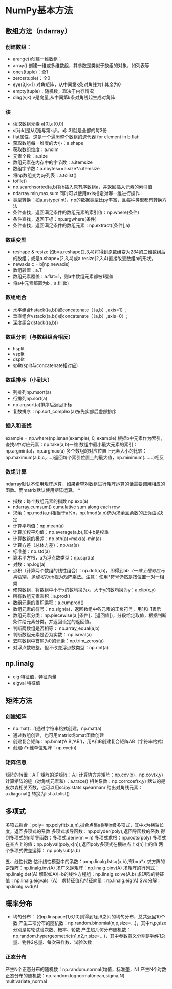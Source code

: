 # NumPy基本方法
## 数组方法（ndarray）
### 创建数组：
* arange()创建一维数组；
* array() 创建一维或多维数组，其参数是类似于数组的对象，如列表等
* ones(tuple)：全1 
* zeros(tuple)：全0 
* eye(3,k=1) 对角矩阵，从中间第k条对角线为1 其余为0
* empty(tuple)：随机数，取决于内存情况
* diag(v,k) v是向量,从中间第k条对角线起生成对角阵


### 读
* 读取数组元素 a[0],a[0,0]
* s[i:j:k]是从i到j与第k步。a[::3]就是全部的每3份
* flat属性，这是一个遍历整个数组的迭代器 for element in b.flat:
* 获取数组每一维度的大小：a.shape
* 获取数组维度：a.ndim
* 元素个数：a.size
* 数组元素在内存中的字节数：a.itemsize
* 数组字节数：a.nbytes==a.size*a.itemsize
* 将np数组变为py列表：a.tolist()
* tofile()
* np.searchsorted(a,b)将b插入原有序数组a，并返回插入元素的索引值
* ndarray.min,max,sum 同时可以使用axis指定对哪一维进行操作：
* 类型转换：如a.astype(int)，np的数据类型比py丰富，且每种类型都有转换方法
* 条件查找，返回满足条件的数组元素的索引值：np.where(条件)
* 条件查找，返回下标：np.argwhere(条件)
* 条件查找，返回满足条件的数组元素：np.extract([条件],a)

### 数组变型
* reshape & resize
如b=a.reshape(2,3,4)将得到原数组变为2*3*4的三维数组后的数组；或是a.shape=(2,3,4)或a.resize(2,3,4)直接改变数组a的形状。
* newaxis c = b[np.newaxis]
* 数组转置：a.T
* 数组元素覆盖：a.flat=1，则a中数组元素都被1覆盖
* 将a中元素都置为b：a.fill(b)

### 数组组合
* 水平组合hstack((a,b))或concatenate（（a,b）,axis=1）;
* 垂直组合vstack((a,b))或concatenate（（a,b）,axis=0）;
* 深度组合dstack((a,b))

### 数组分割（与数组组合相反）
* hsplit 
* vsplit
* dsplit
* split(split与concatenate相对应)

### 数组排序（小到大）
* 列排列np.msort(a)
* 行排列np.sort(a)
* np.argsort(a)排序后返回下标
* 复数排序：np.sort_complex(a)按先实部后虚部排序

### 插入和查找

example = np.where(np.isnan(example), 0, example)
根据b中元素作为索引，查找a中对应元素：np.take(a,b)一维
数组中最小最大元素的索引：np.argmin(a)，np.argmax(a)
多个数组的对应位置上元素大小的比较：np.maximum(a,b,c,…..)返回每个索引位置上的最大值，np.minimum(…….)相反

### 数组计算
ndarray默认不使用矩阵运算，如果希望对数组进行矩阵运算的话需要调用相应的函数。而matrix默认使用矩阵运算。
* 
* 指数：每个数组元素的指数 np.exp(a)
* ndarray.cumsum() cumulative sum along each row
* 求余：np.mod(a,n)相当于a%n，np.fmod(a,n)仍为求余且余数的正负由a决定
* 计算平均值：np.mean(a)
* 计算加权平均值：np.average(a,b),其中b是权重
* 计算数组的极差：np.pth(a)=max(a)-min(a)
* 计算方差（总体方差）：np.var(a)
* 标准差：np.std(a)
* 算术平方根，a为浮点数类型：np.sqrt(a)
* 对数：np.log(a)
* 点积（计算两个数组的线性组合）：np.dot(a,b)，即得到a*b（一维上是对应元素相乘，多维可将a*b视为矩阵乘法。注意：使用*符号仍然是按位置一对一相乘
* 修剪数组，将数组中小于x的数均换为x，大于y的数均换为y：a.clip(x,y)
* 所有数组元素乘积：a.prod()
* 数组元素的累积乘积：a.cumprod()
* 数组元素的符号：np.sign(a)，返回数组中各元素的正负符号，用1和-1表示
* 数组元素分类：np.piecewise(a,[条件]，[返回值])，分段给定取值，根据判断条件给元素分类，并返回设定的返回值。
* 判断两数组是否相等： np.array_equal(a,b)
* 判断数组元素是否为实数： np.isreal(a)
* 去除数组中首尾为0的元素：np.trim_zeros(a)
* 对浮点数取整，但不改变浮点数类型：np.rint(a)

## np.linalg
* eig 特征值，特征向量
* eigval 特征值
 
## 矩阵方法
### 创建矩阵
* np.mat(‘…’)通过字符串格式创建，np.mat(a)
* 通过数组创建，也可用matrix或bmat函数创建
* 创建复合矩阵：np.bmat(‘A B’,’AB’)，用A和B创建复合矩阵AB（字符串格式）
* 创建n*n维单位矩阵：np.eye(n)

### 矩阵信息
矩阵的转置：A.T
矩阵的逆矩阵：A.I
计算协方差矩阵：np.cov(x)，np.cov(x,y)
计算矩阵的迹（对角线元素和）：a.trace()
相关系数：np.corrcoef(x,y) 默认的是皮尔森相关系数，也可以用scipy.stats.spearmanr
给出对角线元素：a.diagonal()
转换为list a.tolist()

## 多项式
多项式拟合：poly= np.polyfit(x,a,n),拟合点集a得到n级多项式，其中x为横轴长度，返回多项式的系数
多项式求导函数：np.polyder(poly),返回导函数的系数
得到多项式的n阶导函数：多项式.deriv(m = n)
多项式求根：np.roots(poly)
多项式在某点上的值：np.polyval(poly,x[n]),返回poly多项式在横轴点上x[n]上的值
两个多项式做差运算： np.polysub(a,b)

五、线性代数
估计线性模型中的系数：a=np.linalg.lstsq(x,b),有b=a*x
求方阵的逆矩阵：np.linalg.inv(A)
求广义逆矩阵：np.linalg.pinv(A)
求矩阵的行列式：np.linalg.det(A)
解形如AX=b的线性方程组：np.linalg.solve(A,b)
求矩阵的特征值：np.linalg.eigvals（A）
求特征值和特征向量：np.linalg.eig(A)
Svd分解：np.linalg.svd(A)

## 概率分布
* 均匀分布：
如np.linspace(1,6,10)则得到1到6之间的均匀分布，总共返回10个数
产生二项分布的随机数：np.random.binomial(n,p,size=…)，其中n,p,size分别是每轮试验次数、概率、轮数
产生超几何分布随机数：np.random.hypergeometric(n1,n2,n,size=…)，其中参数意义分别是物件1总量、物件2总量、每次采样数、试验次数
### 正态分布
产生N个正态分布的随机数：np.random.normal(均值，标准差，N)
产生N个对数正态分布的随机数：np.random.lognormal(mean,sigma,N)
 multivariate_normal